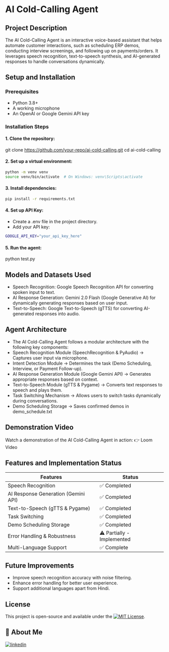 
# AI Cold-Calling Agent


## Project Description

The AI Cold-Calling Agent is an interactive voice-based assistant that helps automate customer interactions, such as scheduling ERP demos, conducting interview screenings, and following up on payments/orders. It leverages speech recognition, text-to-speech synthesis, and AI-generated responses to handle conversations dynamically.


## Setup and Installation

### Prerequisites
* Python 3.8+
* A working microphone
* An OpenAI or Google Gemini API key

### Installation Steps
#### 1. Clone the repository:
git clone https://github.com/your-repo/ai-cold-calling.git
cd ai-cold-calling

#### 2. Set up a virtual environment:
```bash
python -m venv venv
source venv/bin/activate  # On Windows: venv\Scripts\activate
```

#### 3. Install dependencies:
```bash
pip install -r requirements.txt
```

#### 4. Set up API Key:
* Create a .env file in the project directory.
* Add your API key:
```bash
GOOGLE_API_KEY="your_api_key_here"
```

#### 5. Run the agent:
python test.py

## Models and Datasets Used
* Speech Recognition: Google Speech Recognition API for converting spoken input to text.
* AI Response Generation: Gemini 2.0 Flash (Google Generative AI) for dynamically generating responses based on user input.
* Text-to-Speech: Google Text-to-Speech (gTTS) for converting AI-generated responses into audio.

## Agent Architecture
* The AI Cold-Calling Agent follows a modular architecture with the following key components:
* Speech Recognition Module (SpeechRecognition & PyAudio) → Captures user input via microphone.
* Intent Detection Module → Determines the task (Demo Scheduling, Interview, or Payment Follow-up).
* AI Response Generation Module (Google Gemini API) → Generates appropriate responses based on context.
* Text-to-Speech Module (gTTS & Pygame) → Converts text responses to speech and plays them.
* Task Switching Mechanism → Allows users to switch tasks dynamically during conversations.
* Demo Scheduling Storage → Saves confirmed demos in demo_schedule.txt


## Demonstration Video

Watch a demonstration of the AI Cold-Calling Agent in action:
👉 Loom Video


## Features and Implementation Status


| Features | Status |
|---------  | -------- |
| Speech Recognition | ✅ Completed |
|AI Response Generation (Gemini API)|✅ Completed|
|Text-to-Speech (gTTS & Pygame)| ✅ Completed|
|Task Switching |✅ Completed|
|Demo Scheduling Storage| ✅ Completed|
|Error Handling & Robustness |⚠️ Partially - Implemented
|Multi-Language Support |✅ Complete|


## Future Improvements
* Improve speech recognition accuracy with noise filtering.
* Enhance error handling for better user experience.
* Support additional languages apart from Hindi.


## License

This project is open-source and available under the [![MIT License](https://img.shields.io/badge/License-MIT-green.svg)](https://choosealicense.com/licenses/mit/).


## 🚀 About Me
[![linkedin](https://img.shields.io/badge/linkedin-0A66C2?style=for-the-badge&logo=linkedin&logoColor=white)](https://www.linkedin.com/in/amarjeet-ruhal/)
